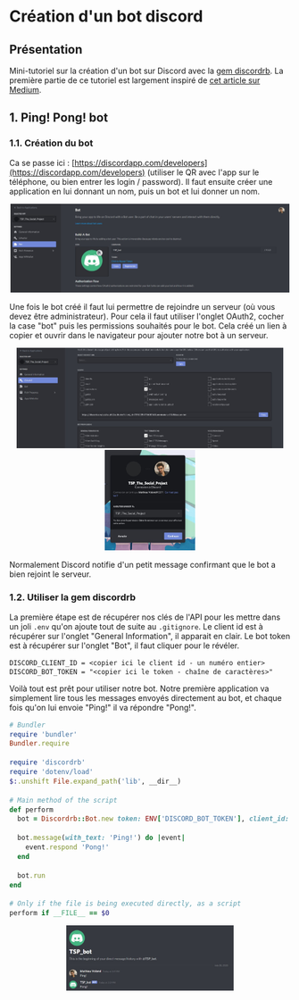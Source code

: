 # Création d'un bot discord

## Présentation

Mini-tutoriel sur la création d'un bot sur Discord avec la [gem discordrb](https://github.com/discordrb/discordrb). La première partie de ce tutoriel est largement inspiré de [cet article sur Medium](https://medium.com/@goodatsports/how-to-make-a-simple-discord-bot-in-ruby-to-annoy-your-friends-f5d0438daa70).


## 1. Ping! Pong! bot

### 1.1. Création du bot

Ca se passe ici : [https://discordapp.com/developers](https://discordapp.com/developers) (utiliser le QR avec l'app sur le téléphone, ou bien entrer les login / password). Il faut ensuite créer une application en lui donnant un nom, puis un bot et lui donner un nom.

<p align="center"> <img src="screenshots/creer_un_bot.jpg" width="500"> </p>

Une fois le bot créé il faut lui permettre de rejoindre un serveur (où vous devez être administrateur). Pour cela il faut utiliser l'onglet OAuth2, cocher la case "bot" puis les permissions souhaités pour le bot. Cela créé un lien à copier et ouvrir dans le navigateur pour ajouter notre bot à un serveur.

<p align="center">
<img src="screenshots/autoriser_un_bot.jpg" height="180">
<img src="screenshots/ajouter_un_bot_au_serveur.jpg" height="180">
</p>

Normalement Discord notifie d'un petit message confirmant que le bot a bien rejoint le serveur.

### 1.2. Utiliser la gem discordrb

La première étape est de récupérer nos clés de l'API pour les mettre dans un joli `.env` qu'on ajoute tout de suite au `.gitignore`. Le client id est à récupérer sur l'onglet "General Information", il apparait en clair. Le bot token est à récupérer sur l'onglet "Bot", il faut cliquer pour le révéler.

```
DISCORD_CLIENT_ID = <copier ici le client id - un numéro entier>
DISCORD_BOT_TOKEN = "<copier ici le token - chaîne de caractères>"
```

Voilà tout est prêt pour utiliser notre bot. Notre première application va simplement lire tous les messages envoyés directement au bot, et chaque fois qu'on lui envoie "Ping!" il va répondre "Pong!".

```ruby
# Bundler
require 'bundler'
Bundler.require

require 'discordrb'
require 'dotenv/load'
$:.unshift File.expand_path('lib', __dir__)

# Main method of the script
def perform
  bot = Discordrb::Bot.new token: ENV['DISCORD_BOT_TOKEN'], client_id: ENV['DISCORD_CLIENT_ID']

  bot.message(with_text: 'Ping!') do |event|
    event.respond 'Pong!'
  end

  bot.run
end

# Only if the file is being executed directly, as a script
perform if __FILE__ == $0
```

<p align="center"> <img src="screenshots/ping_pong.jpg" width="300"> </p>

